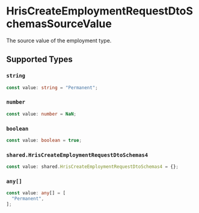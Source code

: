 # HrisCreateEmploymentRequestDtoSchemasSourceValue

The source value of the employment type.


## Supported Types

### `string`

```typescript
const value: string = "Permanent";
```

### `number`

```typescript
const value: number = NaN;
```

### `boolean`

```typescript
const value: boolean = true;
```

### `shared.HrisCreateEmploymentRequestDtoSchemas4`

```typescript
const value: shared.HrisCreateEmploymentRequestDtoSchemas4 = {};
```

### `any[]`

```typescript
const value: any[] = [
  "Permanent",
];
```

